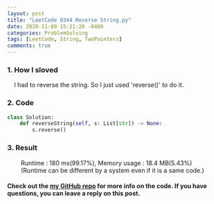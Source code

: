 ```yaml
---
layout: post
title: "LeetCode 0344 Reverse String.py"
date: 2020-11-09 15:21:28 -0400
categories: ProblemSolving
tags: [LeetCode, String, TwoPointers]
comments: true
---
```


### 1. How I sloved
&nbsp;&nbsp;&nbsp;&nbsp;I had to reverse the string. So I just used 'reverse()' to do it.

### 2. Code
```python
class Solution:
    def reverseString(self, s: List[str]) -> None:
        s.reverse()
```

### 3. Result
&nbsp;&nbsp;&nbsp;&nbsp;&nbsp;&nbsp;&nbsp;&nbsp;Runtime : 180 ms(99.17%), Memory usage : 18.4 MB(5.43%)  
&nbsp;&nbsp;&nbsp;&nbsp;&nbsp;&nbsp;&nbsp;&nbsp;(Runtime can be different by a system even if it is a same code.)

#### Check out the [my GitHub repo][hyuk-gh] for more info on the code. If you have questions, you can leave a reply on this post.
[hyuk-gh]:   https://github.com/dlgur1994/StudyAlgorithms
